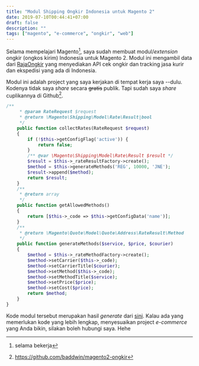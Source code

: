 ```yaml
---
title: "Modul Shipping Ongkir Indonesia untuk Magento 2"
date: 2019-07-10T00:44:41+07:00
draft: false
description: ""
tags: ["magento", "e-commerce", "ongkir", "web"]
---
```


Selama mempelajari Magento[^1], saya sudah membuat modul/_extension_
ongkir (ongkos kirim) Indonesia untuk Magento 2. Modul ini mengambil data
dari [RajaOngkir](http://rajaongkir.com) yang menyediakan API cek ongkir dan tracking
jasa kurir dan ekspedisi yang ada di Indonesia.

Modul ini adalah project yang saya kerjakan di tempat kerja saya --dulu.
Kodenya tidak saya _share_ secara ~~gratis~~ publik.
Tapi sudah saya _share_ cuplikannya di Github[^2].

```php
/**
     * @param RateRequest $request
     * @return \Magento\Shipping\Model\Rate\Result|bool
     */
    public function collectRates(RateRequest $request)
    {
        if (!$this->getConfigFlag('active')) {
            return false;
        }
        /** @var \Magento\Shipping\Model\Rate\Result $result */
        $result = $this->_rateResultFactory->create();
        $method = $this->generateMethods('REG', 10000, 'JNE');
        $result->append($method);
        return $result;
    }
    /**
     * @return array
     */
    public function getAllowedMethods()
    {
        return [$this->_code => $this->getConfigData('name')];
    }
    /**
     * @return \Magento\Quote\Model\Quote\Address\RateResult\Method
     */
    public function generateMethods($service, $price, $courier)
    {
        $method = $this->_rateMethodFactory->create();
        $method->setCarrier($this->_code);
        $method->setCarrierTitle($courier);
        $method->setMethod($this->_code);
        $method->setMethodTitle($service);
        $method->setPrice($price);
        $method->setCost($price);
        return $method;
    }
}
```

Kode modul tersebut merupakan hasil _generate_ dari
[sini](https://cedcommerce.com/magento-2-module-creator/shipping-module).
Kalau ada yang memerlukan kode yang lebih lengkap,
menyesuaikan project _e-commerce_ yang Anda bikin,
silakan boleh hubungi saya. Hehe

[^1]: selama bekerja
[^2]: https://github.com/baddwin/magento2-ongkir